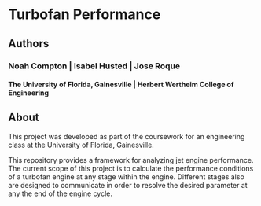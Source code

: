 # Turbofan Performance

## Authors
### Noah Compton | Isabel Husted | Jose Roque

#### The University of Florida, Gainesville | Herbert Wertheim College of Engineering

## About
This project was developed as part of the coursework for an engineering class at the University of Florida, Gainesville. 

This repository provides a framework for analyzing jet engine performance. The current scope of this project is to calculate the performance conditions of a turbofan engine at any stage within the engine. Different stages also are designed to communicate in order to resolve the desired parameter at any the end of the engine cycle.
